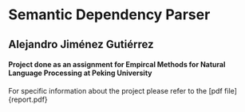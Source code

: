 # Semantic Dependency Parser

## Alejandro Jiménez Gutiérrez
#### Project done as an assignment for Empircal Methods for Natural Language Processing at Peking University

For specific information about the project please refer to the [pdf file]{report.pdf}
